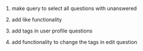 1. make query to select all questions with unanswered

2. add like functionality

3. add tags in user profile questions

4. add functionality to change the tags in edit question
